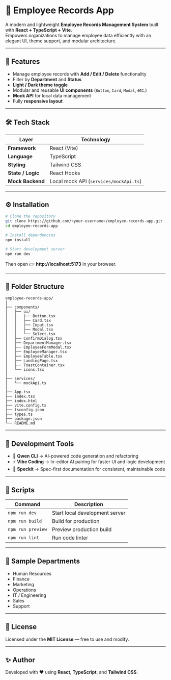 # 🧾 **Employee Records App**

A modern and lightweight **Employee Records Management System** built with **React + TypeScript + Vite**.  
Empowers organizations to manage employee data efficiently with an elegant UI, theme support, and modular architecture.

---

## 🚀 **Features**

- Manage employee records with **Add / Edit / Delete** functionality  
- Filter by **Department** and **Status**  
- **Light / Dark theme toggle**  
- Modular and reusable **UI components** (`Button`, `Card`, `Modal`, etc.)  
- **Mock API** for local data management  
- Fully **responsive layout**  

---

## 🛠️ **Tech Stack**

| **Layer** | **Technology** |
|------------|----------------|
| **Framework** | React (Vite) |
| **Language** | TypeScript |
| **Styling** | Tailwind CSS |
| **State / Logic** | React Hooks |
| **Mock Backend** | Local mock API (`services/mockApi.ts`) |

---

## ⚙️ **Installation**

```bash
# Clone the repository
git clone https://github.com/<your-username>/employee-records-app.git
cd employee-records-app

# Install dependencies
npm install

# Start development server
npm run dev
```

Then open 👉 **http://localhost:5173** in your browser.

---

## 🧩 **Folder Structure**

```
employee-records-app/
│
├── components/
│   ├── ui/
│   │   ├── Button.tsx
│   │   ├── Card.tsx
│   │   ├── Input.tsx
│   │   ├── Modal.tsx
│   │   └── Select.tsx
│   ├── ConfirmDialog.tsx
│   ├── DepartmentManager.tsx
│   ├── EmployeeFormModal.tsx
│   ├── EmployeeManager.tsx
│   ├── EmployeeTable.tsx
│   ├── LandingPage.tsx
│   ├── ToastContainer.tsx
│   └── icons.tsx
│
├── services/
│   └── mockApi.ts
│
├── App.tsx
├── index.tsx
├── index.html
├── vite.config.ts
├── tsconfig.json
├── types.ts
├── package.json
└── README.md
```

---

## 🧠 **Development Tools**

- 🧩 **Qwen CLI** → AI-powered code generation and refactoring  
- ⚡ **Vibe Coding** → In-editor AI pairing for faster UI and logic development  
- 🧾 **Speckit** → Spec-first documentation for consistent, maintainable code  

---

## 🧪 **Scripts**

| **Command** | **Description** |
|--------------|-----------------|
| `npm run dev` | Start local development server |
| `npm run build` | Build for production |
| `npm run preview` | Preview production build |
| `npm run lint` | Run code linter |

---

## 📂 **Sample Departments**

- Human Resources  
- Finance  
- Marketing  
- Operations  
- IT / Engineering  
- Sales  
- Support  

---

## 📜 **License**

Licensed under the **MIT License** — free to use and modify.

---

## ✨ **Author**

Developed with ❤️ using **React**, **TypeScript**, and **Tailwind CSS**.
